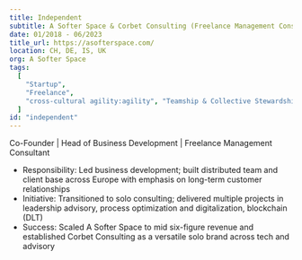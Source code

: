 ```yaml
---
title: Independent
subtitle: A Softer Space & Corbet Consulting (Freelance Management Consulting)
date: 01/2018 - 06/2023
title_url: https://asofterspace.com/
location: CH, DE, IS, UK
org: A Softer Space
tags:
  [
    "Startup",
    "Freelance",
	"cross-cultural agility:agility", "Teamship & Collective Stewardship:values", "business development"
  ]
id: "independent"
---
```

Co-Founder | Head of Business Development | Freelance Management Consultant 
- Responsibility: Led business development; built distributed team and client base across Europe with emphasis on long-term customer relationships
- Initiative: Transitioned to solo consulting; delivered multiple projects in leadership advisory, process optimization and digitalization, blockchain (DLT)
- Success: Scaled A Softer Space to mid six-figure revenue and established Corbet Consulting as a versatile solo brand across tech and advisory
